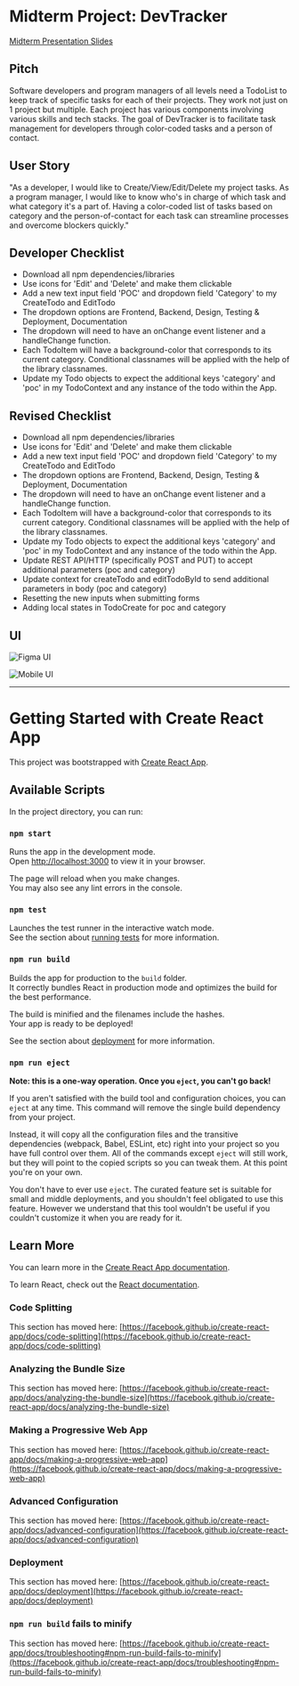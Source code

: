 # Midterm Project: DevTracker

[Midterm Presentation Slides](https://docs.google.com/presentation/d/1d7A86Gk4wvde0hkz7pWzTX4RNUNl2lU5NGsFTvJdYJs/edit?usp=sharing)

## Pitch
Software developers and program managers of all levels need a TodoList to keep track of specific tasks for each of their projects. They work not just on 1 project but multiple. Each project has various components involving various skills and tech stacks. The goal of DevTracker is to facilitate task management for developers through color-coded tasks and a person of contact.

## User Story
"As a developer, I would like to Create/View/Edit/Delete my project tasks. As a program manager, I would like to know who's in charge of which task and what category it's a part of. Having a color-coded list of tasks based on category and the person-of-contact for each task can streamline processes and overcome blockers quickly."

## Developer Checklist
- Download all npm dependencies/libraries
- Use icons for 'Edit' and 'Delete' and make them clickable
- Add a new text input field 'POC' and dropdown field 'Category' to my CreateTodo and EditTodo
- The dropdown options are Frontend, Backend, Design, Testing & Deployment, Documentation
- The dropdown will need to have an onChange event listener and a handleChange function.
- Each TodoItem will have a background-color that corresponds to its current category. Conditional classnames will be applied with the help of the library classnames.
- Update my Todo objects to expect the additional keys 'category' and 'poc' in my TodoContext and any instance of the todo within the App.

## Revised Checklist
- Download all npm dependencies/libraries
- Use icons for 'Edit' and 'Delete' and make them clickable
- Add a new text input field 'POC' and dropdown field 'Category' to my CreateTodo and EditTodo
- The dropdown options are Frontend, Backend, Design, Testing & Deployment, Documentation
- The dropdown will need to have an onChange event listener and a handleChange function.
- Each TodoItem will have a background-color that corresponds to its current category. Conditional classnames will be applied with the help of the library classnames.
- Update my Todo objects to expect the additional keys 'category' and 'poc' in my TodoContext and any instance of the todo within the App.
- Update REST API/HTTP (specifically POST and PUT) to accept additional parameters (poc and category)
- Update context for createTodo and editTodoById to send additional parameters in body (poc and category)
- Resetting the new inputs when submitting forms
- Adding local states in TodoCreate for poc and category


## UI
![Figma UI](ui_figma.png)

![Mobile UI](ui_mobile.png)


---

# Getting Started with Create React App

This project was bootstrapped with [Create React App](https://github.com/facebook/create-react-app).

## Available Scripts

In the project directory, you can run:

### `npm start`

Runs the app in the development mode.\
Open [http://localhost:3000](http://localhost:3000) to view it in your browser.

The page will reload when you make changes.\
You may also see any lint errors in the console.

### `npm test`

Launches the test runner in the interactive watch mode.\
See the section about [running tests](https://facebook.github.io/create-react-app/docs/running-tests) for more information.

### `npm run build`

Builds the app for production to the `build` folder.\
It correctly bundles React in production mode and optimizes the build for the best performance.

The build is minified and the filenames include the hashes.\
Your app is ready to be deployed!

See the section about [deployment](https://facebook.github.io/create-react-app/docs/deployment) for more information.

### `npm run eject`

**Note: this is a one-way operation. Once you `eject`, you can't go back!**

If you aren't satisfied with the build tool and configuration choices, you can `eject` at any time. This command will remove the single build dependency from your project.

Instead, it will copy all the configuration files and the transitive dependencies (webpack, Babel, ESLint, etc) right into your project so you have full control over them. All of the commands except `eject` will still work, but they will point to the copied scripts so you can tweak them. At this point you're on your own.

You don't have to ever use `eject`. The curated feature set is suitable for small and middle deployments, and you shouldn't feel obligated to use this feature. However we understand that this tool wouldn't be useful if you couldn't customize it when you are ready for it.

## Learn More

You can learn more in the [Create React App documentation](https://facebook.github.io/create-react-app/docs/getting-started).

To learn React, check out the [React documentation](https://reactjs.org/).

### Code Splitting

This section has moved here: [https://facebook.github.io/create-react-app/docs/code-splitting](https://facebook.github.io/create-react-app/docs/code-splitting)

### Analyzing the Bundle Size

This section has moved here: [https://facebook.github.io/create-react-app/docs/analyzing-the-bundle-size](https://facebook.github.io/create-react-app/docs/analyzing-the-bundle-size)

### Making a Progressive Web App

This section has moved here: [https://facebook.github.io/create-react-app/docs/making-a-progressive-web-app](https://facebook.github.io/create-react-app/docs/making-a-progressive-web-app)

### Advanced Configuration

This section has moved here: [https://facebook.github.io/create-react-app/docs/advanced-configuration](https://facebook.github.io/create-react-app/docs/advanced-configuration)

### Deployment

This section has moved here: [https://facebook.github.io/create-react-app/docs/deployment](https://facebook.github.io/create-react-app/docs/deployment)

### `npm run build` fails to minify

This section has moved here: [https://facebook.github.io/create-react-app/docs/troubleshooting#npm-run-build-fails-to-minify](https://facebook.github.io/create-react-app/docs/troubleshooting#npm-run-build-fails-to-minify)
